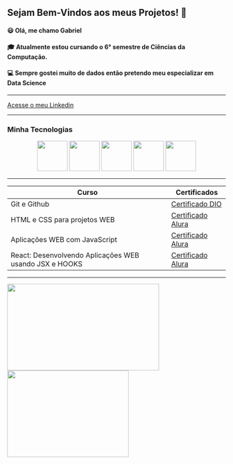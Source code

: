 ## Sejam Bem-Vindos aos meus Projetos! 👋

#### 😃 Olá, me chamo Gabriel
#### 🎓 Atualmente estou cursando o 6° semestre de Ciências da Computação.
#### 💻 Sempre gostei muito de dados então pretendo meu especializar em Data Science
--------------

[Acesse o meu Linkedin](https://www.linkedin.com/in/gabriel-carvalho-o/)

-------
### Minha Tecnologias

<p align="center">
<img src="https://cdn.jsdelivr.net/gh/devicons/devicon@latest/icons/html5/html5-original.svg" width="70rem">
<img src="https://cdn.jsdelivr.net/gh/devicons/devicon@latest/icons/css3/css3-original.svg" width="70rem">
<img src="https://cdn.jsdelivr.net/gh/devicons/devicon@latest/icons/javascript/javascript-original.svg" width="70rem">
<img src="https://cdn.jsdelivr.net/gh/devicons/devicon@latest/icons/react/react-original.svg" width="70rem">
<img src="https://cdn.jsdelivr.net/gh/devicons/devicon@latest/icons/python/python-original.svg" width="70rem">
</p>

------------------

| Curso | Certificados |
|-------|--------------|
|Git e Github | [Certificado DIO]()|
|HTML e CSS para projetos WEB | [Certificado Alura](https://cursos.alura.com.br/degree/certificate/a06d1d2c-8cb4-4081-9f88-aeab4bb173ab?lang=pt_BR)|
|Aplicações WEB com JavaScript | [Certificado Alura](https://cursos.alura.com.br/degree/certificate/b5250a44-d755-472a-906d-5f02b6a69ccc?lang=pt_BR)|
|React: Desenvolvendo Aplicações WEB usando JSX e HOOKS | [Certificado Alura](https://cursos.alura.com.br/degree/certificate/4914b96b-beac-4461-a7bb-550253d755c8?lang=pt_BR)|

------------------
<a href="https://github.com/anuraghazra/github-readme-stats">
  <img height=200 align="center" width=350 src="https://github-readme-stats.vercel.app/api?username=gabriielk0&theme=chartreuse-dark" />
</a>
<a href="https://github.com/anuraghazra/convoychat">
  <img height=200 align="center" width="280" src="https://github-readme-stats.vercel.app/api/top-langs/?username=gabriielk0&layout=compact&langs_count=8&theme=chartreuse-dark" />
</a>
